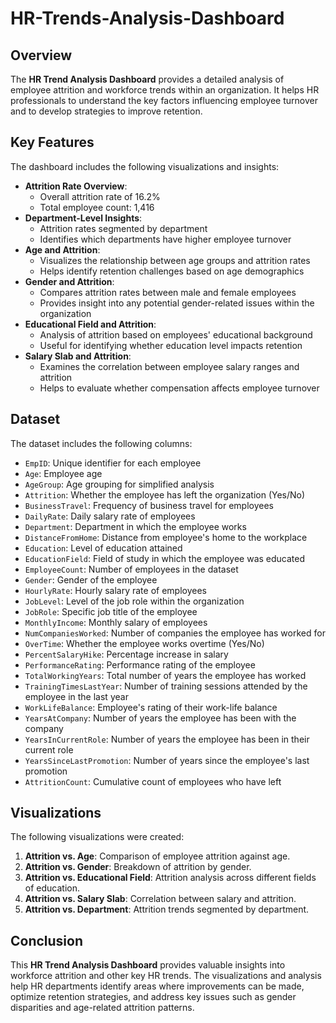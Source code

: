 # HR-Trends-Analysis-Dashboard

## Overview
The **HR Trend Analysis Dashboard** provides a detailed analysis of employee attrition and workforce trends within an organization. It helps HR professionals to understand the key factors influencing employee turnover and to develop strategies to improve retention.

## Key Features
The dashboard includes the following visualizations and insights:

- **Attrition Rate Overview**: 
  - Overall attrition rate of 16.2%
  - Total employee count: 1,416
- **Department-Level Insights**: 
  - Attrition rates segmented by department
  - Identifies which departments have higher employee turnover
- **Age and Attrition**: 
  - Visualizes the relationship between age groups and attrition rates
  - Helps identify retention challenges based on age demographics
- **Gender and Attrition**: 
  - Compares attrition rates between male and female employees
  - Provides insight into any potential gender-related issues within the organization
- **Educational Field and Attrition**: 
  - Analysis of attrition based on employees' educational background
  - Useful for identifying whether education level impacts retention
- **Salary Slab and Attrition**: 
  - Examines the correlation between employee salary ranges and attrition
  - Helps to evaluate whether compensation affects employee turnover

## Dataset
The dataset includes the following columns:

- `EmpID`: Unique identifier for each employee
- `Age`: Employee age
- `AgeGroup`: Age grouping for simplified analysis
- `Attrition`: Whether the employee has left the organization (Yes/No)
- `BusinessTravel`: Frequency of business travel for employees
- `DailyRate`: Daily salary rate of employees
- `Department`: Department in which the employee works
- `DistanceFromHome`: Distance from employee's home to the workplace
- `Education`: Level of education attained
- `EducationField`: Field of study in which the employee was educated
- `EmployeeCount`: Number of employees in the dataset
- `Gender`: Gender of the employee
- `HourlyRate`: Hourly salary rate of employees
- `JobLevel`: Level of the job role within the organization
- `JobRole`: Specific job title of the employee
- `MonthlyIncome`: Monthly salary of employees
- `NumCompaniesWorked`: Number of companies the employee has worked for
- `OverTime`: Whether the employee works overtime (Yes/No)
- `PercentSalaryHike`: Percentage increase in salary
- `PerformanceRating`: Performance rating of the employee
- `TotalWorkingYears`: Total number of years the employee has worked
- `TrainingTimesLastYear`: Number of training sessions attended by the employee in the last year
- `WorkLifeBalance`: Employee's rating of their work-life balance
- `YearsAtCompany`: Number of years the employee has been with the company
- `YearsInCurrentRole`: Number of years the employee has been in their current role
- `YearsSinceLastPromotion`: Number of years since the employee's last promotion
- `AttritionCount`: Cumulative count of employees who have left

## Visualizations
The following visualizations were created:

1. **Attrition vs. Age**: Comparison of employee attrition against age.
2. **Attrition vs. Gender**: Breakdown of attrition by gender.
3. **Attrition vs. Educational Field**: Attrition analysis across different fields of education.
4. **Attrition vs. Salary Slab**: Correlation between salary and attrition.
5. **Attrition vs. Department**: Attrition trends segmented by department.

## Conclusion
This **HR Trend Analysis Dashboard** provides valuable insights into workforce attrition and other key HR trends. The visualizations and analysis help HR departments identify areas where improvements can be made, optimize retention strategies, and address key issues such as gender disparities and age-related attrition patterns.

